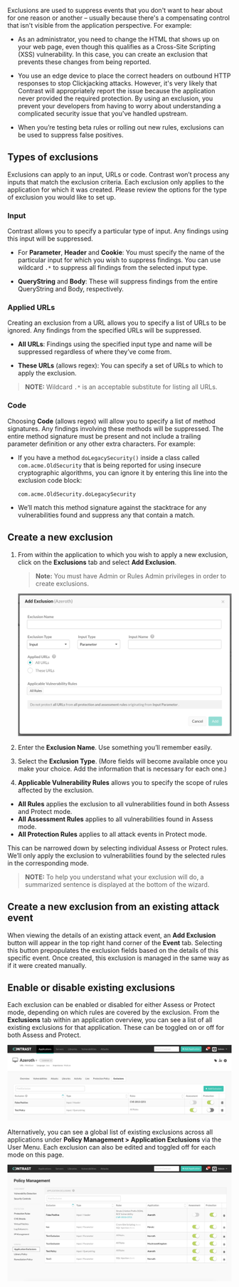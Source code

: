 <!--
title: "Application Exclusions"
description: "Overview of application exclusions in TeamServer"
tags: "application exclusions suppress events"
-->

Exclusions are used to suppress events that you don't want to hear about for one reason or another – usually because there's a compensating control that isn't visible from the application perspective. For example:

* As an administrator, you need to change the HTML that shows up on your web page, even though this qualifies as a Cross-Site Scripting (XSS) vulnerability. In this case, you can create an exclusion that prevents these changes from being reported.

* You use an edge device to place the correct headers on outbound HTTP responses to stop Clickjacking attacks. However, it's very likely that Contrast will appropriately report the issue because the application never provided the required protection. By using an exclusion, you prevent your developers from having to worry about understanding a complicated security issue that you've handled upstream. 

* When you’re testing beta rules or rolling out new rules, exclusions can be used to suppress false positives.

## Types of exclusions 

Exclusions can apply to an input, URLs or code. Contrast won’t process any inputs that match the exclusion criteria. Each exclusion only applies to the application for which it was created. Please review the options for the type of exclusion you would like to set up. 

### Input 

Contrast allows you to specify a particular type of input. Any findings using this input will be suppressed.

* For **Parameter**, **Header** and **Cookie**: You must specify the name of the particular input for which you wish to suppress findings. You can use wildcard ```.*``` to suppress all findings from the selected input type.

* **QueryString** and **Body**: These will suppress findings from the entire QueryString and Body, respectively.

### Applied URLs

Creating an exclusion from a URL allows you to specify a list of URLs to be ignored. Any findings from the specified URLs will be suppressed. 

* **All URLs**: Findings using the specified input type and name will be suppressed regardless of where they’ve come from.

* **These URLs** (allows regex): You can specify a set of URLs to which to apply the exclusion. 

>**NOTE:** Wildcard ```.*``` is an acceptable substitute for listing all URLs.

### Code

Choosing **Code** (allows regex) will allow you to specify a list of method signatures. Any findings involving these methods will be suppressed. The entire method signature must be present and not include a trailing parameter definition or any other extra characters. For example: 

* If you have a method ```doLegacySecurity()``` inside a class called ```com.acme.OldSecurity``` that is being reported for using insecure cryptographic algorithms, you can ignore it by entering this line into the exclusion code block:

      com.acme.OldSecurity.doLegacySecurity

* We’ll match this method signature against the stacktrace for any vulnerabilities found and suppress any that contain a match.

## Create a new exclusion

1. From within the application to which you wish to apply a new exclusion, click on the **Exclusions** tab and select **Add Exclusion**. 

   >**Note:** You must have Admin or Rules Admin privileges in order to create exclusions.

   <a href="assets/images/ExclusionsAdd.png" rel="lightbox" title="Adding A New Exclusion"><img class="thumbnail" src="assets/images/ExclusionsAdd.png"/></a>

2. Enter the **Exclusion Name**. Use something you’ll remember easily.
3.	Select the **Exclusion Type**. (More fields will become available once you make your choice. Add the information that is necessary for each one.) 
4.	**Applicable Vulnerability Rules** allows you to specify the scope of rules affected by the exclusion.

 * **All Rules** applies the exclusion to all vulnerabilities found in both Assess and Protect mode. 
 * **All Assessment Rules** applies to all vulnerabilities found in Assess mode.
 * **All Protection Rules** applies to all attack events in Protect mode.

This can be narrowed down by selecting individual Assess or Protect rules. We’ll only apply the exclusion to vulnerabilities found by the selected rules in the corresponding mode.

>**NOTE:** To help you understand what your exclusion will do, a summarized sentence is displayed at the bottom of the wizard.


## Create a new exclusion from an existing attack event

When viewing the details of an existing attack event, an **Add Exclusion** button will appear in the top right hand corner of the **Event** tab. Selecting this button prepopulates the exclusion fields based on the details of this specific event. Once created, this exclusion is managed in the same way as if it were created manually.

## Enable or disable existing exclusions

Each exclusion can be enabled or disabled for either Assess or Protect mode, depending on which rules are covered by the exclusion. From the **Exclusions** tab within an application overview, you can see a list of all existing exclusions for that application. These can be toggled on or off for both Assess and Protect. 

<a href="assets/images/ExclusionsEnableDisable.png" rel="lightbox" title="Enabling/Disabling Exclusions "><img class="thumbnail" src="assets/images/ExclusionsEnableDisable.png"/></a>

Alternatively, you can see a global list of existing exclusions across all applications under **Policy Management > Application Exclusions** via the User Menu. Each exclusion can also be edited and toggled off for each mode on this page. 

<a href="assets/images/ExclusionsPolicyManagement.png" rel="lightbox" title="Exclusions in Policy Management"><img class="thumbnail" src="assets/images/ExclusionsPolicyManagement.png"/></a>


